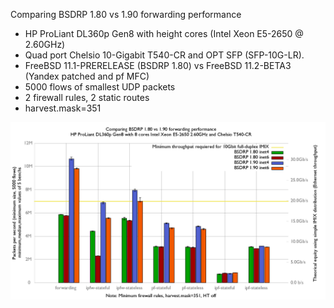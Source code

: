 Comparing BSDRP 1.80 vs 1.90 forwarding performance
  - HP ProLiant DL360p Gen8 with height cores (Intel Xeon E5-2650 @ 2.60GHz)
  - Quad port Chelsio 10-Gigabit T540-CR and OPT SFP (SFP-10G-LR).
  - FreeBSD 11.1-PRERELEASE (BSDRP 1.80) vs FreeBSD 11.2-BETA3 (Yandex patched and pf MFC)
  - 5000 flows of smallest UDP packets
  - 2 firewall rules, 2 static routes
  - harvest.mask=351

![Comparing BSDRP 1.80 vs 1.90 forwarding performance](graph.png)
